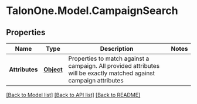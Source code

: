 # TalonOne.Model.CampaignSearch
## Properties

Name | Type | Description | Notes
------------ | ------------- | ------------- | -------------
**Attributes** | [**Object**](.md) | Properties to match against a campaign. All provided attributes will be exactly matched against campaign attributes | 

[[Back to Model list]](../README.md#documentation-for-models) [[Back to API list]](../README.md#documentation-for-api-endpoints) [[Back to README]](../README.md)

